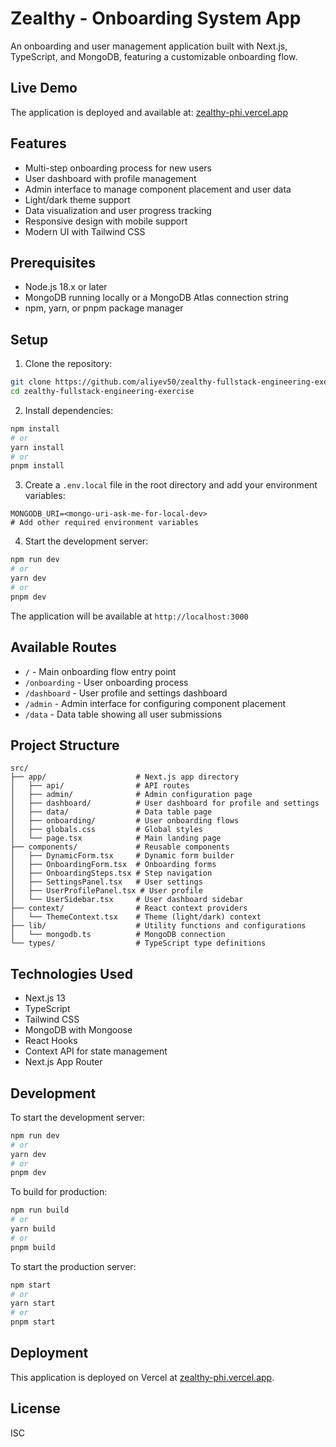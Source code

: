 # Zealthy - Onboarding System App

An onboarding and user management application built with Next.js, TypeScript, and MongoDB, featuring a customizable onboarding flow.

## Live Demo

The application is deployed and available at: [zealthy-phi.vercel.app](https://zealthy-phi.vercel.app)

## Features

- Multi-step onboarding process for new users
- User dashboard with profile management
- Admin interface to manage component placement and user data
- Light/dark theme support
- Data visualization and user progress tracking
- Responsive design with mobile support
- Modern UI with Tailwind CSS

## Prerequisites

- Node.js 18.x or later
- MongoDB running locally or a MongoDB Atlas connection string
- npm, yarn, or pnpm package manager

## Setup

1. Clone the repository:
```bash
git clone https://github.com/aliyev50/zealthy-fullstack-engineering-exercise.git
cd zealthy-fullstack-engineering-exercise
```

2. Install dependencies:
```bash
npm install
# or
yarn install
# or
pnpm install
```

3. Create a `.env.local` file in the root directory and add your environment variables:
```
MONGODB_URI=<mongo-uri-ask-me-for-local-dev>
# Add other required environment variables
```

4. Start the development server:
```bash
npm run dev
# or
yarn dev
# or
pnpm dev
```

The application will be available at `http://localhost:3000`

## Available Routes

- `/` - Main onboarding flow entry point
- `/onboarding` - User onboarding process
- `/dashboard` - User profile and settings dashboard
- `/admin` - Admin interface for configuring component placement
- `/data` - Data table showing all user submissions

## Project Structure

```
src/
├── app/                    # Next.js app directory
│   ├── api/                # API routes
│   ├── admin/              # Admin configuration page
│   ├── dashboard/          # User dashboard for profile and settings
│   ├── data/               # Data table page
│   ├── onboarding/         # User onboarding flows
│   ├── globals.css         # Global styles
│   └── page.tsx            # Main landing page
├── components/             # Reusable components
│   ├── DynamicForm.tsx     # Dynamic form builder
│   ├── OnboardingForm.tsx  # Onboarding forms
│   ├── OnboardingSteps.tsx # Step navigation
│   ├── SettingsPanel.tsx   # User settings
│   ├── UserProfilePanel.tsx # User profile
│   └── UserSidebar.tsx     # User dashboard sidebar
├── context/                # React context providers
│   └── ThemeContext.tsx    # Theme (light/dark) context
├── lib/                    # Utility functions and configurations
│   └── mongodb.ts          # MongoDB connection
└── types/                  # TypeScript type definitions
```

## Technologies Used

- Next.js 13
- TypeScript
- Tailwind CSS
- MongoDB with Mongoose
- React Hooks
- Context API for state management
- Next.js App Router

## Development

To start the development server:
```bash
npm run dev
# or
yarn dev
# or
pnpm dev
```

To build for production:
```bash
npm run build
# or
yarn build
# or
pnpm build
```

To start the production server:
```bash
npm start
# or
yarn start
# or
pnpm start
```

## Deployment

This application is deployed on Vercel at [zealthy-phi.vercel.app](https://zealthy-phi.vercel.app).

## License

ISC 